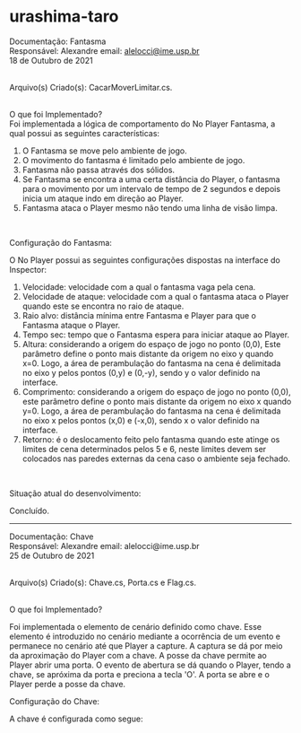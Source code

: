 # urashima-taro
Documentação: Fantasma<br>
Responsável: Alexandre email: alelocci@ime.usp.br<br>
18 de Outubro de 2021<br><br>

Arquivo(s) Criado(s): CacarMoverLimitar.cs.<br><br>

O que foi Implementado?<br>
Foi implementada a lógica de comportamento do No Player Fantasma, a qual possui as seguintes características:<br>

<ol>
<li>O Fantasma se move pelo ambiente de jogo.</li>
<li>O movimento do fantasma é limitado pelo ambiente de jogo.</li>
<li>Fantasma não passa através dos sólidos. </li>
<li>Se Fantasma se encontra a uma certa distância do Player, o fantasma para o movimento por um intervalo de tempo de 2 segundos e depois inicia um ataque indo
em direção ao Player.</li>
<li>Fantasma ataca o Player mesmo não tendo uma linha de visão limpa.
</ol><br>

Configuração do Fantasma:<br>

O No Player possui as seguintes configurações dispostas na interface do Inspector:<br>

<ol>
<li>Velocidade: velocidade com a qual o fantasma vaga pela cena.</li>
<li>Velocidade de ataque: velocidade com a qual o fantasma ataca o Player quando este se encontra no raio de ataque.</li>
<li>Raio alvo: distância mínima entre Fantasma e Player para que o Fantasma ataque o Player.</li>
<li>Tempo sec: tempo que o Fantasma espera para iniciar ataque ao Player.
<li>Altura: considerando a origem do espaço de jogo no ponto (0,0), 
Este parâmetro define o ponto mais distante da origem no eixo y quando x=0. Logo, a área de perambulação do fantasma na cena é delimitada no eixo y pelos pontos
(0,y) e (0,-y), sendo y o valor definido na interface.</li>
<li>Comprimento: considerando a origem do espaço de jogo no ponto (0,0), 
este parâmetro define o ponto mais distante da origem no eixo x quando y=0. Logo, a área de perambulação do fantasma na cena é delimitada no eixo x pelos pontos
(x,0) e (-x,0), sendo x o valor definido na interface.</li>
<li>Retorno: é o deslocamento feito pelo fantasma quando este atinge os limites de cena determinados pelos 5 e 6, neste 
limites devem ser colocados nas paredes externas da cena caso o ambiente seja fechado.
</ol><br>

Situação atual do desenvolvimento:<br>

Concluído.
<hr/>
Documentação: Chave<br>
Responsável: Alexandre email: alelocci@ime.usp.br<br>
25 de Outubro de 2021<br><br>

Arquivo(s) Criado(s): Chave.cs, Porta.cs e Flag.cs.<br><br>

O que foi Implementado?<br>

Foi implementada o elemento de cenário definido como chave. Esse elemento é introduzido no cenário mediante a ocorrência de um evento e permanece no cenário até que 
Player a capture. A captura se dá por meio da aproximação do Player com a chave. A posse da chave permite ao Player abrir uma porta. O evento de abertura se dá quando o Player, tendo a chave, se apróxima da porta e preciona a tecla 'O'. A porta se abre e o Player perde a posse da chave.

Configuração do Chave:<br>

A chave é configurada como segue:




